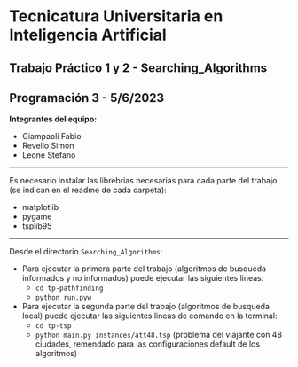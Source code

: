 # Tecnicatura Universitaria en Inteligencia Artificial

## **Trabajo Práctico 1 y 2 - Searching_Algorithms**
## Programación 3 - 5/6/2023

**Integrantes del equipo:**
- Giampaoli Fabio
- Revello Simon
- Leone Stefano

---

Es necesario instalar las librebrias necesarias para cada parte del trabajo (se indican en el readme de cada carpeta):
- matplotlib
- pygame
- tsplib95

---

Desde el directorio `Searching_Algorithms`:
- Para ejecutar la primera parte del trabajo (algoritmos de busqueda informados y no informados) puede ejecutar las siguientes lineas:
  - `cd tp-pathfinding`
  - `python run.pyw`
- Para ejecutar la segunda parte del trabajo (algoritmos de busqueda local) puede ejecutar las siguientes lineas de comando en la terminal:
  - `cd tp-tsp`
  - `python main.py instances/att48.tsp` (problema del viajante con 48 ciudades, remendado para las configuraciones default de los algoritmos)
